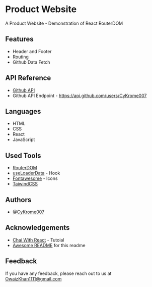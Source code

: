 
# Product Website

A Product Website - Demonstration of React RouterDOM
## Features

- Header and Footer
- Routing
- Github Data Fetch

## API Reference
- [Github API](https://api.github.com)
- Github API Endpoint - https://api.github.com/users/CyKrome007

## Languages
- HTML
- CSS
- React
- JavaScript

## Used Tools
- [RouterDOM](https://reactrouter.com/en/main)
- [useLoaderData](https://reactrouter.com/en/main/start/overview#client-side-routing) - Hook
- [Fontawesome](https://fontawesome.com/) - Icons
- [TaiwindCSS](https://tailwindcss.com/)
## Authors

- [@CyKrome007](https://www.github.com/CyKrome007)


## Acknowledgements
- [Chai With React](https://youtu.be/VJov5QWEKE4?si=zpCusQZF9cQwL4d-) - Tutoial
- [Awesome README](https://github.com/matiassingers/awesome-readme) for this readme

## Feedback

If you have any feedback, please reach out to us at OwaizKhan1111@gmail.com

